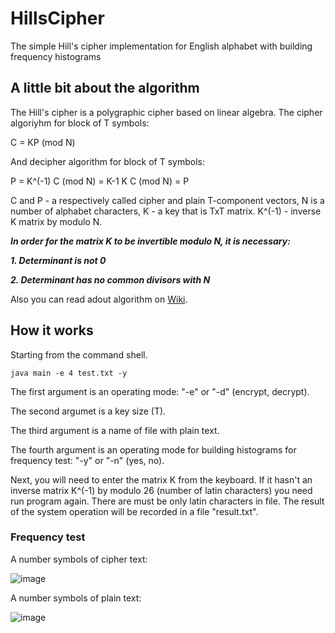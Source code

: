  # HillsCipher
The simple Hill's cipher  implementation for English alphabet with building frequency histograms
## A little bit about the algorithm
The Hill's cipher is a polygraphic cipher based on linear algebra.
The cipher algoriyhm for block of T symbols:

C = KP (mod N)

And decipher algorithm for block of T symbols:

P = K^(-1) C (mod N) = K-1 K C (mod N) = P

C and P - a respectively called cipher and plain T-component vectors, N is a number of alphabet characters, K - a key that is TxT matrix. K^(-1) - inverse K matrix by modulo N. 

***In order for the matrix K to be invertible modulo N, it is necessary:***

***1. Determinant is not 0***

***2. Determinant has no common divisors with N***

Also you can read adout algorithm on [Wiki](https://en.wikipedia.org/wiki/Hill_cipher).

## How it works

Starting from the command shell.

```
java main -e 4 test.txt -y
```

 The first argument is an operating mode: "-e" or "-d" (encrypt, decrypt).
 
 The second argumet is a key size (T).
 
 The third argument is a name of file with plain text.
 
 The fourth argument is an operating mode for building histograms for frequency test: "-y" or "-n" (yes, no).
 
Next, you will need to enter the matrix K from the keyboard. If it hasn't an inverse matrix K^(-1) by modulo 26 (number of latin characters) you need run program again. There are must be only latin characters in file. The result of the system operation will be recorded in a file "result.txt".

### Frequency test

A number symbols of cipher text: 

![image](https://user-images.githubusercontent.com/115879518/207670420-8a09da2b-87fa-4609-92d9-533ac2f653e6.png)

A number symbols of plain text: 

![image](https://user-images.githubusercontent.com/115879518/207670581-cb79954c-0e3e-4452-93f0-cd5944e0c475.png)
